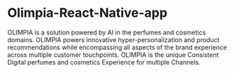 # Olimpia-React-Native-app
OLIMPIA is a solution powered by AI in the perfumes and cosmetics domains. OLIMPIA powers innovative hyper-personalization and product recommendations while encompassing all aspects of the brand experience across multiple customer touchpoints.
OLIMPIA is the unique Consistent Digital perfumes and cosmetics Experience for multiple Channels.
